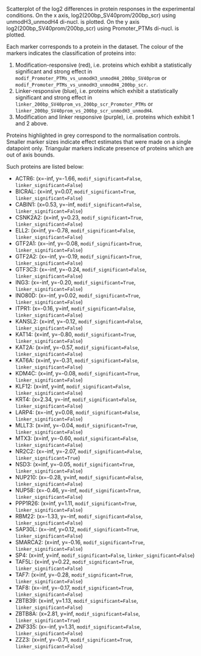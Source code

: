 
Scatterplot of the log2 differences in protein responses in the experimental conditions.
On the x axis, log2(200bp_SV40prom/200bp_scr) using unmodH3_unmodH4 di-nucl. is plotted. On the y axis log2(200bp_SV40prom/200bp_scr) using Promoter_PTMs di-nucl. is plotted.

Each marker corresponds to a protein in the dataset. The colour of the markers indicates the classification of proteins into:

1. Modification-responsive (red), i.e. proteins which exhibit a statistically significant and strong effect in `modif_Promoter_PTMs_vs_unmodH3_unmodH4_200bp_SV40prom` or `modif_Promoter_PTMs_vs_unmodH3_unmodH4_200bp_scr`.
2. Linker-responsive (blue), i.e. proteins which exhibit a statistically significant and strong effect in `linker_200bp_SV40prom_vs_200bp_scr_Promoter_PTMs` or `linker_200bp_SV40prom_vs_200bp_scr_unmodH3_unmodH4`.
3. Modification and linker responsive (purple), i.e. proteins which exhibit 1 and 2 above.

Proteins highlighted in grey correspond to the normalisation controls.
Smaller marker sizes indicate effect estimates that were made on a single datapoint only.
Triangular markers indicate presence of proteins which are out of axis bounds.

Such proteins are listed below:

   - ACTR6: (x=-inf, y=-1.66, `modif_significant=False`, `linker_significant=False`)
   - BICRAL: (x=inf, y=0.07, `modif_significant=True`, `linker_significant=False`)
   - CABIN1: (x=0.53, y=-inf, `modif_significant=False`, `linker_significant=False`)
   - CSNK2A2: (x=inf, y=0.23, `modif_significant=True`, `linker_significant=False`)
   - ELL2: (x=inf, y=-0.78, `modif_significant=False`, `linker_significant=False`)
   - GTF2A1: (x=-inf, y=-0.08, `modif_significant=True`, `linker_significant=False`)
   - GTF2A2: (x=-inf, y=-0.19, `modif_significant=True`, `linker_significant=False`)
   - GTF3C3: (x=-inf, y=-0.24, `modif_significant=False`, `linker_significant=False`)
   - ING3: (x=-inf, y=-0.20, `modif_significant=True`, `linker_significant=False`)
   - INO80D: (x=-inf, y=0.02, `modif_significant=True`, `linker_significant=False`)
   - ITPR1: (x=-0.16, y=inf, `modif_significant=False`, `linker_significant=False`)
   - KANSL2: (x=inf, y=-0.12, `modif_significant=False`, `linker_significant=False`)
   - KAT14: (x=inf, y=-0.80, `modif_significant=True`, `linker_significant=False`)
   - KAT2A: (x=inf, y=-0.57, `modif_significant=False`, `linker_significant=False`)
   - KAT6A: (x=inf, y=-0.31, `modif_significant=False`, `linker_significant=False`)
   - KDM4C: (x=inf, y=-0.08, `modif_significant=True`, `linker_significant=False`)
   - KLF12: (x=inf, y=inf, `modif_significant=False`, `linker_significant=False`)
   - KRT4: (x=2.34, y=-inf, `modif_significant=False`, `linker_significant=False`)
   - LARP4: (x=-inf, y=0.08, `modif_significant=False`, `linker_significant=False`)
   - MLLT3: (x=inf, y=-0.04, `modif_significant=True`, `linker_significant=False`)
   - MTX3: (x=inf, y=-0.60, `modif_significant=False`, `linker_significant=False`)
   - NR2C2: (x=-inf, y=-2.07, `modif_significant=False`, `linker_significant=True`)
   - NSD3: (x=inf, y=-0.05, `modif_significant=True`, `linker_significant=False`)
   - NUP210: (x=-0.28, y=inf, `modif_significant=False`, `linker_significant=False`)
   - NUP58: (x=-0.46, y=-inf, `modif_significant=True`, `linker_significant=False`)
   - PPP1R26: (x=inf, y=1.11, `modif_significant=True`, `linker_significant=False`)
   - RBM22: (x=-1.33, y=-inf, `modif_significant=False`, `linker_significant=False`)
   - SAP30L: (x=-inf, y=0.12, `modif_significant=True`, `linker_significant=False`)
   - SMARCA2: (x=inf, y=-0.16, `modif_significant=True`, `linker_significant=False`)
   - SP4: (x=inf, y=inf, `modif_significant=False`, `linker_significant=False`)
   - TAF5L: (x=inf, y=0.22, `modif_significant=True`, `linker_significant=False`)
   - TAF7: (x=inf, y=-0.28, `modif_significant=True`, `linker_significant=False`)
   - TAF8: (x=-inf, y=-0.17, `modif_significant=True`, `linker_significant=False`)
   - ZBTB39: (x=inf, y=1.13, `modif_significant=False`, `linker_significant=False`)
   - ZBTB8A: (x=2.81, y=inf, `modif_significant=False`, `linker_significant=True`)
   - ZNF335: (x=-inf, y=1.31, `modif_significant=False`, `linker_significant=False`)
   - ZZZ3: (x=inf, y=-0.71, `modif_significant=True`, `linker_significant=False`)
        
